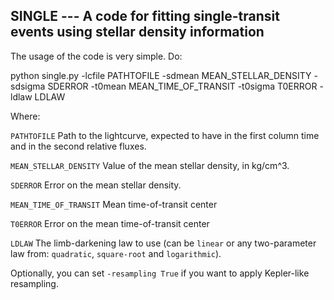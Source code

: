 SINGLE --- A code for fitting single-transit events using stellar density information
---

The usage of the code is very simple. Do:

   python single.py -lcfile PATHTOFILE -sdmean MEAN_STELLAR_DENSITY -sdsigma SDERROR -t0mean MEAN_TIME_OF_TRANSIT -t0sigma T0ERROR -ldlaw LDLAW

Where: 
 
   ``PATHTOFILE``               Path to the lightcurve, expected to have in the first column time and in the second relative fluxes.

   ``MEAN_STELLAR_DENSITY``     Value of the mean stellar density, in kg/cm^3.

   ``SDERROR``                  Error on the mean stellar density.

   ``MEAN_TIME_OF_TRANSIT``     Mean time-of-transit center

   ``T0ERROR``                  Error on the mean time-of-transit center

   ``LDLAW``                    The limb-darkening law to use (can be ``linear`` or any two-parameter law from: ``quadratic``, 
                                ``square-root`` and ``logarithmic``).

Optionally, you can set ``-resampling True`` if you want to apply Kepler-like resampling.
